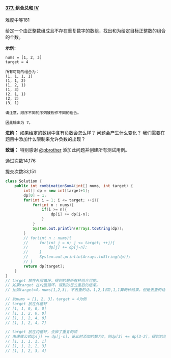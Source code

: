 #### [377. 组合总和 Ⅳ](https://leetcode-cn.com/problems/combination-sum-iv/)

难度中等181

给定一个由正整数组成且不存在重复数字的数组，找出和为给定目标正整数的组合的个数。

**示例:**

```
nums = [1, 2, 3]
target = 4

所有可能的组合为：
(1, 1, 1, 1)
(1, 1, 2)
(1, 2, 1)
(1, 3)
(2, 1, 1)
(2, 2)
(3, 1)

请注意，顺序不同的序列被视作不同的组合。

因此输出为 7。
```

**进阶：**
如果给定的数组中含有负数会怎么样？
问题会产生什么变化？
我们需要在题目中添加什么限制来允许负数的出现？

**致谢：**
特别感谢 [@pbrother](https://leetcode.com/pbrother/) 添加此问题并创建所有测试用例。

通过次数14,176

提交次数33,151





```java
class Solution {
    public int combinationSum4(int[] nums, int target) {
        int[] dp = new int[target+1];
        dp[0] = 1;
        for(int i = 1; i <= target; ++i){
            for(int n : nums){
                if(i >= n){
                    dp[i] += dp[i-n];
                }
            }
            System.out.println(Arrays.toString(dp));
        }
        // for(int n : nums){
        //     for(int j = n; j <= target; ++j){
        //         dp[j] += dp[j-n];
        //     }
        //     System.out.println(Arrays.toString(dp));
        // }
        return dp[target];
    }
}
// target 放在外层循环，得到的是所有种组合可能。
// 如果target 在内层循环，得到的是去重后的结果。
// 比如target=4，nums[1,2,3]，不去重的话，1,2,1和2,1,1算两种结果，但是去重的话，只能算一种。

// 以nums = [1, 2, 3]，target = 4为例
// target 放在外循环
// [1, 1, 0, 0, 0]
// [1, 1, 2, 0, 0]
// [1, 1, 2, 4, 0]
// [1, 1, 2, 4, 7]

// target 放在内循环，去掉了重复的项
// 由递推公式dp[j] += dp[j-n]，设此时添加的数为2，则dp[3] += dp[3-2]，得到的组合是[1,2]而不是[2,1]
// [1, 1, 1, 1, 1]
// [1, 1, 2, 2, 3]
// [1, 1, 2, 3, 4]
```

